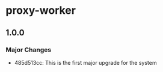 # proxy-worker

## 1.0.0

### Major Changes

- 485d513cc: This is the first major upgrade for the system
